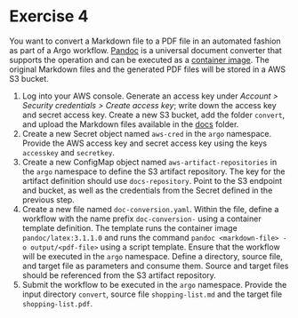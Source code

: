 # Exercise 4

You want to convert a Markdown file to a PDF file in an automated fashion as part of a Argo workflow. [Pandoc](https://pandoc.org/) is a universal document converter that supports the operation and can be executed as a [container image](https://hub.docker.com/r/pandoc/latex). The original Markdown files and the generated PDF files will be stored in a AWS S3 bucket.

1. Log into your AWS console. Generate an access key under _Account > Security credentials > Create access key_; write down the access key and secret access key. Create a new S3 bucket, add the folder `convert`, and upload the Markdown files available in the [docs](./docs) folder.
2. Create a new Secret object named `aws-cred` in the `argo` namespace. Provide the AWS access key and secret access key using the keys `accesskey` and `secretkey`.
3. Create a new ConfigMap object named `aws-artifact-repositories` in the `argo` namespace to define the S3 artifact repository. The key for the artifact definition should use `docs-repository`. Point to the S3 endpoint and bucket, as well as the credentials from the Secret defined in the previous step.
4. Create a new file named `doc-conversion.yaml`. Within the file, define a workflow with the name prefix `doc-conversion-` using a container template definition. The template runs the container image `pandoc/latex:3.1.1.0` and runs the command `pandoc <markdown-file> -o output/<pdf-file>` using a script template. Ensure that the workflow will be executed in the `argo` namespace. Define a directory, source file, and target file as parameters and consume them. Source and target files should be referenced from the S3 artifact repository.
5. Submit the workflow to be executed in the `argo` namespace. Provide the input directory `convert`, source file `shopping-list.md` and the target file `shopping-list.pdf`.